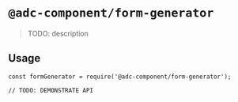 # `@adc-component/form-generator`

> TODO: description

## Usage

```
const formGenerator = require('@adc-component/form-generator');

// TODO: DEMONSTRATE API
```
